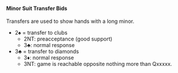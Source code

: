 #### Minor Suit Transfer Bids

Transfers are used to show hands with a long minor.

   * 2♠ = transfer to clubs
      * 2NT: preacceptance (good support)
      * 3♣: normal response
   * 3♣ = transfer to diamonds
      * 3♦: normal response
      * 3NT: game is reachable opposite nothing more than Qxxxxx.

